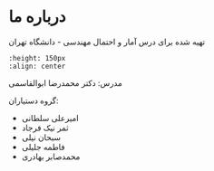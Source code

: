 درباره ما
========================
تهیه شده برای درس آمار و احتمال مهندسی - دانشگاه تهران
```{image} images/misc/University_of_Tehran_logo.png
:height: 150px
:align: center
```
مدرس: دکتر محمدرضا ابوالقاسمی

گروه دستیاران:
- امیرعلی سلطانی
- ثمر نیک فرجاد
- سبحان نیلی
- فاطمه جلیلی
- محمدصابر بهادری
